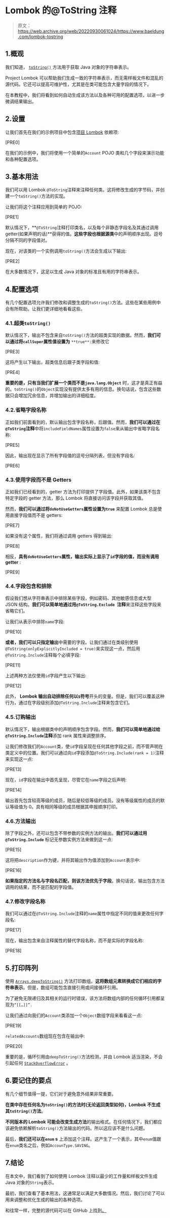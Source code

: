 # Lombok 的@ToString 注释

> 原文：<https://web.archive.org/web/20220930061024/https://www.baeldung.com/lombok-tostring>

## 1.概观

我们知道， [`toString()`](/web/20220925203315/https://www.baeldung.com/java-tostring) 方法用于获取 Java 对象的字符串表示。

Project Lombok 可以帮助我们生成一致的字符串表示，而无需样板文件和混乱的源代码。它还可以提高可维护性，尤其是在类可能包含大量字段的情况下。

在本教程中，我们将看到如何自动生成该方法以及各种可用的配置选项，以进一步微调结果输出。

## 2.设置

让我们首先在我们的示例项目中包含[项目 Lombok](https://web.archive.org/web/20220925203315/https://search.maven.org/artifact/org.projectlombok/lombok) 依赖项:

[PRE0]

在我们的示例中，我们将使用一个简单的`Account` POJO 类和几个字段来演示功能和各种配置选项。

## 3.基本用法

我们可以用 Lombok `@ToString`注释来注释任何类。这将修改生成的字节码，并创建一个`toString()`方法的实现。

让我们将这个注释应用到简单的 POJO:

[PRE1]

默认情况下，**`@ToString`注释打印类名，以及每个非静态字段名及其通过调用 getter(如果声明的话)**获得的值。**这些字段也根据源类**中的声明顺序出现。逗号分隔不同的字段值对。

现在，对该类的一个实例调用`toString()`方法会生成以下输出:

[PRE2]

在大多数情况下，这足以生成 Java 对象的标准且有用的字符串表示。

## 4.配置选项

有几个配置选项允许我们修改和调整生成的`toString()`方法。这些在某些用例中会有所帮助。让我们更详细地看看这些。

### 4.1.超类`toString()`

默认情况下，输出不包含来自`toString()`方法的超类实现的数据。然而，**我们可以通过将`callSuper`属性值设置为** `**true**:`来修改它

[PRE3]

这将产生以下输出，超类信息后跟子类字段和值:

[PRE4]

**重要的是，只有当我们扩展一个类而不是`java.lang.Object`** 时，这才是真正有益的。`toString()`的`Object`实现没有提供太多有用的信息。换句话说，包含这些数据只会增加冗余信息，并增加输出的详细程度。

### 4.2.省略字段名称

正如我们前面看到的，默认输出包含字段名称，后跟值。然而，**我们可以通过在`@ToString`注释**中将`includeFieldNames`属性设置为`false`来从输出中省略字段名称:

[PRE5]

因此，输出现在显示了所有字段值的逗号分隔列表，但没有字段名:

[PRE6]

### 4.3.使用字段而不是 Getters

正如我们已经看到的，getter 方法为打印提供了字段值。此外，如果该类不包含特定字段的 getter 方法，那么 Lombok 将直接访问该字段并获取其值。

然而，**我们可以通过将`doNotUseGetters`属性设置为`true`** 来配置 Lombok 总是使用直接字段值而不是 getters:

[PRE7]

如果没有这个属性，我们将通过调用 getters 得到输出:

[PRE8]

相反，**具有`doNotUseGetters`属性，输出实际上显示了`id`字段的值，而没有调用 getter** :

[PRE9]

### 4.4.字段包含和排除

假设我们想从字符串表示中排除某些字段，例如密码、其他敏感信息或大型 JSON 结构。**我们可以简单地通过用`@ToString.Exclude `注释**来注释这些字段来省略它们。

让我们从表示中排除`name`字段:

[PRE10]

**或者，我们可以只指定输出**中需要的字段。让我们通过在类级别使用`@ToString(onlyExplicitlyIncluded = true)`来实现这一点，然后用`@ToString.Include`注释每个必填字段:

[PRE11]

上述两种方法仅使用`id`字段产生以下输出:

[PRE12]

此外， **Lombok 输出自动排除任何以`$`符号**开头的变量。但是，我们可以覆盖这种行为，通过在字段级别添加`@ToString.Include`注释来包含它们。

### 4.5.订购输出

默认情况下，输出根据类中的声明顺序包含字段。然而，**我们可以简单地通过给`@ToString.Include`注释**添加 rank 属性来调整排序。

让我们修改我们的`Account`类，使`id`字段呈现在任何其他字段之前，而不管声明在类定义中的位置。我们可以通过向`id`字段添加`@ToString.Include(rank = 1)`注释来实现这一点:

[PRE13]

现在，`id`字段在输出中首先呈现，尽管它在`name`字段之后声明:

[PRE14]

输出首先包含较高等级的成员，随后是较低等级的成员。没有等级属性的成员的默认等级值为 0。具有相同等级的成员根据其申报顺序打印。

### 4.6.方法输出

除了字段之外，还可以包含不带参数的实例方法的输出。**我们可以通过用`@ToString.Include`** 标记无参数实例方法来做到这一点:

[PRE15]

这将把`description`作为键，并将其输出作为值添加到`Account`表示中:

[PRE16]

**如果指定的方法名与字段名匹配，则该方法优先于字段**。换句话说，输出包含方法调用的结果，而不是匹配的字段值。

### 4.7.修改字段名称

我们可以通过在`@ToString.Include`注释的`name`属性中指定不同的值来更改任何字段名:

[PRE17]

现在，输出包含来自注释属性的替代字段名称，而不是实际的字段名称:

[PRE18]

## 5.打印阵列

使用 [`Arrays.deepToString()`](/web/20220925203315/https://www.baeldung.com/java-util-arrays#1tostring-anddeeptostring) 方法打印数组。**这将数组元素转换成它们相应的字符串表示**。但是，数组可能包含直接引用或间接循环引用。

为了避免无限递归及其相关的运行时错误，该方法将数组内部的任何循环引用都呈现为`“[[…]]”.`

让我们通过向我们的`Account`类添加一个`Object`数组字段来看看这一点:

[PRE19]

`relatedAccounts`数组现在包含在输出中:

[PRE20]

重要的是，循环引用由`deepToString()`方法检测，并由 Lombok 适当渲染，不会引起任何 [`StackOverflowError`](/web/20220925203315/https://www.baeldung.com/java-stack-overflow-error) 。

## 6.要记住的要点

有几个细节值得一提，它们对于避免意外结果非常重要。

**在类中存在任何名为`toString()`的方法时(无论返回类型如何)，Lombok 不生成其`toString()`方法**。

**不同版本的 Lombok 可能会改变生成方法**的输出格式。在任何情况下，我们都应该避免依赖解析`toString()`方法输出的代码。所以这应该不是什么问题。

最后，**我们还可以在`enum` s** 上添加这个注释。这产生了一个表示，其中`enum`值跟在`enum`类名之后，例如`AccounType.SAVING`。

## 7.结论

在本文中，我们看到了如何使用 Lombok 注释以最少的工作量和样板文件生成 Java 对象的`String`表示。

最初，我们查看了基本用法，这通常足以满足大多数情况。然后，我们讨论了可以用来调整和优化生成的输出的各种选项。

和往常一样，完整的源代码可以在 GitHub 上找到[。](https://web.archive.org/web/20220925203315/https://github.com/eugenp/tutorials/tree/master/lombok-modules/lombok-2)